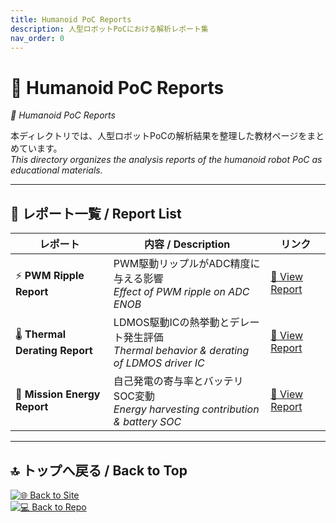 ```yaml
---
title: Humanoid PoC Reports
description: 人型ロボットPoCにおける解析レポート集
nav_order: 0
---
```


# 📝 Humanoid PoC Reports
*📝 Humanoid PoC Reports*

本ディレクトリでは、人型ロボットPoCの解析結果を整理した教材ページをまとめています。  
*This directory organizes the analysis reports of the humanoid robot PoC as educational materials.*

---

## 📑 レポート一覧 / Report List

| レポート | 内容 / Description | リンク |
|----------|-------------------|--------|
| ⚡ **PWM Ripple Report** | PWM駆動リップルがADC精度に与える影響<br>*Effect of PWM ripple on ADC ENOB* | [📄 View Report](pwm_to_adc_ripple.md) |
| 🌡️ **Thermal Derating Report** | LDMOS駆動ICの熱挙動とデレート発生評価<br>*Thermal behavior & derating of LDMOS driver IC* | [📄 View Report](thermal_derating.md) |
| 🔋 **Mission Energy Report** | 自己発電の寄与率とバッテリSOC変動<br>*Energy harvesting contribution & battery SOC* | [📄 View Report](mission_energy.md) |

---

## 🔝 トップへ戻る / Back to Top

[![🌐 Back to Site](https://img.shields.io/badge/Back_to-Site-brightgreen?logo=github)](../)  
[![💻 Back to Repo](https://img.shields.io/badge/Back_to-Repo-blue?logo=github)](https://github.com/Samizo-AITL/AITL-H)
